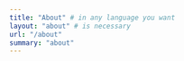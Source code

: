 ```yaml
---
title: "About" # in any language you want
layout: "about" # is necessary
url: "/about"
summary: "about"
---
```

